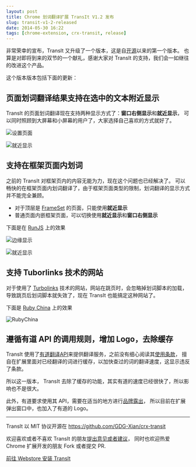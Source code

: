 ```yaml
---
layout: post
title: Chrome 划词翻译扩展 TransIt V1.2 发布
slug: transit-v1-2-released
date: 2014-05-30 16:22
tags: [chrome-extension, crx-transit, release]
---
```


非常荣幸的宣布，TransIt 又升级了一个版本，这是自[开源][1]以来的第一个版本。
也算是对即将到来的双节的一个献礼，感谢大家对 TransIt 的支持，我们会一如继往的改进这个产品。

这个版本版本包括下面的更新：

## 页面划词翻译结果支持在选中的文本附近显示

TransIt 的页面划词翻译现在支持两种显示方式了：**窗口右侧显示**和**就近显示**，
可以同时照顾到大屏幕和小屏幕的用户了，大家选择自己喜欢的方式就好了。

![设置页面](http://pic.yupoo.com/greatghoul_v/DNjGE1Tz/f5rQu.png)

![就近显示](http://pic.yupoo.com/greatghoul_v/DNjGEVd3/QVSn1.png)

## 支持在框架页面内划词

之前的 TransIt 对框架页内的内容无能为力，现在这个问题也已经解决了。
可以畅快的在框架页面内划词翻译了，由于框架页面类型的限制，划词翻译的显示方式并不能完全兼顾。

- 对于顶层是 [FrameSet] 的页面，只能使用**就近显示**
- 普通页面内嵌框架页面，可以切换使用**就近显示**和**窗口右侧显示**

下面是在 [RunJS] 上的效果

![边缘显示](http://pic.yupoo.com/greatghoul_v/DNjNwDDs/VU0Jy.png)

![就近显示](http://pic.yupoo.com/greatghoul_v/DNjXnmw5/Csl5k.png)

## 支持 Tuborlinks 技术的网站

对于使用了 [Turbolinks] 技术的网站，网站在跳页时，会忽略掉划词脚本的加载，
导致跳页后划词脚本就失效了，现在 TransIt 也能搞定这种网站了。

下面是 [Ruby China] 上的效果

![RubyChina](http://pic.yupoo.com/greatghoul_v/DNjPCqm6/bmMzG.png)

## 遵循有道 API 的调用规则，增加 Logo，去除缓存

TransIt 使用了[有道翻译API][2]来提供翻译服务，之前没有细心阅读其[使用条款][3]，
擅自在扩展里面对已经翻译的词进行缓存，以加快查过的词的翻译速度，这显示违反了条款。

所以这一版本， TransIt 去除了缓存的功能，其实有道的速度已经很快了，所以影响也不是很大。

此外，有道要求使用其 API，需要在适当的地方进行[品牌露出][4]，
所以目前在扩展弹出窗口中，也加入了有道的 Logo。

---

TransIt 以 MIT 协议开源在 <https://github.com/GDG-Xian/crx-transit>

欢迎喜欢或者不喜欢 TransIt 的朋友[提出意见或者建议][5]，
同时也欢迎热爱 Chrome 扩展开发的朋友 Fork 或者提交 PR.

[前往 Webstore 安装 TransIt][6]


[FrameSet]: http://htmlcss.wikia.com/wiki/Frameset
[Turbolinks]: https://github.com/rails/turbolinks
[Ruby China]: https://ruby-china.org/
[RunJS]: http://runjs.cn/code

[1]: https://groups.google.com/forum/#!topic/xian-gdg/Lf-dbAEA81Y
[2]: http://fanyi.youdao.com/openapi?path=data-mode
[3]: http://www.youdao.com/help/fanyiapi/privacy/
[4]: http://www.youdao.com/help/fanyiapi/brand/
[5]: https://github.com/GDG-Xian/crx-transit/issues
[6]: https://chrome.google.com/webstore/detail/transit/pfjipfdmbpbkcadkdpmacdcefoohagdc?utm_source=chrome-ntp-icon